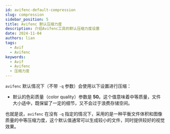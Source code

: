 ```yaml
---
id: avifenc-default-compression 
slug: compression 
sidebar_position: 5
title: Avifenc 默认压缩力度
description: 介绍Avifenc工具的默认压缩力度设置
date: 2024-11-04
authors: lian
tags: 
  - Avif
  - Avifenc
keywords: 
  - Avif
  - Avifenc
  - 压缩力度
---
```



`avifenc` 默认情况下（不带 `-q` 参数）会使用以下设置进行压缩：

- 默认的色彩质量（color quality）参数是 **50**。这个值意味着中等质量，文件大小适中，既保留了一定的细节，又不会过于浪费存储空间。
  
也就是说，`avifenc` 在没有 `-q` 指定的情况下，采用的是一种平衡文件体积和图像质量的中等压缩力度，这个默认值通常可以生成较小的文件，同时提供较好的视觉效果。

